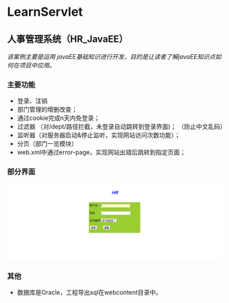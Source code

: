 # LearnServlet
## 人事管理系统（HR_JavaEE）

   *该案例主要是运用 javaEE基础知识进行开发，目的是让读者了解javaEE知识点如何在项目中应用。*
	
### 主要功能
 
 - 登录、注销
 - 部门管理的增删改查；
 - 通过cookie完成n天内免登录；
 - 过滤器
       （对/dept/路径拦截，未登录自动跳转到登录界面)；
	   （防止中文乱码）
 - 监听器（对服务器启动&停止监听，实现网站访问次数功能）；
 - 分页（部门一览模块）
 - web.xml中通过error-page，实现网站出错后跳转到指定页面；
 
 ### 部分界面
![enter description here][1] 

  
###   其他

 - 数据库是Oracle，工程导出sql在webcontent目录中。


  [1]: https://github.com/psp0001060/LearnServlet/blob/master/HR_JavaEE/readme/2017-10-16_141649.png